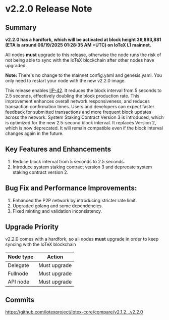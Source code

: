 # v2.2.0 Release Note

## Summary
**v2.2.0 has a hardfork, which will be activated at block height 36,893,881
(ETA is around 06/19/2025 01:28:35 AM +UTC) on IoTeX L1 mainnet.**

All nodes **must** upgrade to this release, otherwise the node runs the risk of
not being able to sync with the IoTeX blockchain after other nodes have upgraded.

**Note:**
There's no change to the mainnet config.yaml and genesis.yaml. You only need to
restart your node with the new v2.2.0 image.

This release enables [IIP-42](https://github.com/iotexproject/iips/blob/master/iip-42.md). It reduces the block interval from 5 seconds to 2.5 seconds, effectively doubling the block production rate. This improvement enhances overall network responsiveness, and reduces transaction confirmation times. Users and developers can expect faster feedback for submitted transactions and more frequent block updates across the network. System Staking Contract Version 3 is introduced, which is optimized for the new 2.5-second block interval. It replaces Version 2, which is now deprecated. It will remain compatible even if the block interval changes again in the future.

## Key Features and Enhancements

1. Reduce block interval from 5 seconds to 2.5 seconds.
2. Introduce system staking contract version 3 and deprecate system staking contract version 2.

## Bug Fix and Performance Improvements:
1. Enhanced the P2P network by introducing stricter rate limit.
2. Upgraded golang and some dependencies.
3. Fixed minting and validation inconsistency.

## Upgrade Priority
v2.2.0 comes with a hardfork, so all nodes **must** upgrade in order to keep
syncing with the IoTeX blockchain

| Node type  | Action       |
| ---------- | ------------ |
| Delegate   | Must upgrade |
| Fullnode   | Must upgrade |
| API node   | Must upgrade |

## Commits
https://github.com/iotexproject/iotex-core/compare/v2.1.2...v2.2.0
